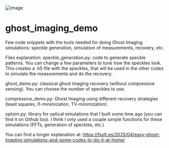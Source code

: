![image](https://github.com/user-attachments/assets/6610192a-3551-42ca-bcd8-8149ee3b28ac)

# ghost_imaging_demo
 Few code snippets with the tools needed for doing Ghost Imaging simulations: speckle generation, simulation of measurements, recovery, etc.

 Files explanation:
 speckle_generation.py: code to generate speckle patterns. You can change a few parameters to tune how the speckles look. This creates a .h5 file with the speckles, that will be used in the other codes to simulate the measurements and do the recovery.
 
 ghost_demo.py: classical ghost imaging recovery (without compressive sensing). You can choose the number of speckles to use.
 
 compressive_demo.py: Ghost Imaging using different recovery strategies (least squares, l1-minimization, TV-minimization).

 optsim.py: library for optical simulations that I built some time ago (you can find it on Github too). I think I only used a couple simple functions for these simulations (FFTs, generation of speckles, etc.)

You can find a longer explanation at: https://fsolt.es/2025/04/easy-ghost-imaging-simulations-and-some-codes-to-do-it-at-home/
